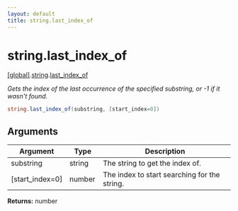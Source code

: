 ```yaml
---
layout: default
title: string.last_index_of
---
```


# string.last_index_of

[\[global\]]({{site.baseurl}}/docs/).[string]({{site.baseurl}}/docs/string/).[last_index_of]({{site.baseurl}}/docs/string/last_index_of/)

_Gets the index of the last occurrence of the specified substring, or -1 if it wasn't found._

```cs
string.last_index_of(substring, [start_index=0])
```

## Arguments

<table>
  <col width="15%">
  <col width="15%">
  <thead>
    <tr>
      <th>Argument</th>
      <th>Type</th>
      <th>Description</th>
    </tr>
  </thead>
  <tbody>
    <tr>
      <td>substring</td>
      <td>string</td>
      <td>The string to get the index of.</td>
    </tr>
    <tr>
      <td>[start_index=0]</td>
      <td>number</td>
      <td>The index to start searching for the string.</td>
    </tr>
  </tbody>
</table>

**Returns:** number
